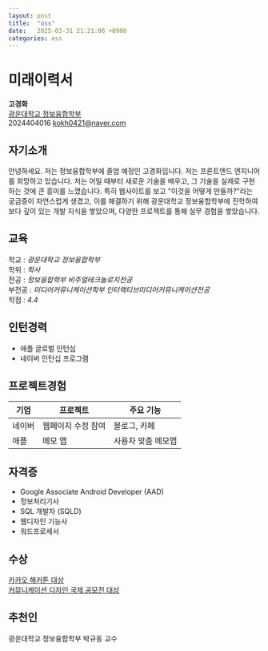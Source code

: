 ```yaml
---
layout: post
title:  "oss"
date:   2025-03-31 21:21:06 +0900
categories: oss
---
```


# 미래이력서


**고경화**  
[광운대학교 정보융합학부](https://ic.kw.ac.kr/)  
2024404016
kokh0421@naver.com



## 자기소개

안녕하세요. 저는 정보융합학부에 졸업 예정인 고경화입니다. 저는 프론트엔드 엔지니어를 희망하고 있습니다.
저는 어릴 때부터 새로운 기술을 배우고, 그 기술을 실제로 구현하는 것에 큰 흥미를 느꼈습니다. 특히 웹사이트를 보고 "이것을 어떻게 만들까?"라는 궁금증이 자연스럽게 생겼고, 이를 해결하기 위해 광운대학교 정보융합학부에 진학하여 보다 깊이 있는 개발 지식을 쌓았으며, 다양한 프로젝트를 통해 실무 경험을 쌓았습니다.

## 교육

학교 : *광운대학교 정보융합학부*  
학위 : *학사*   
전공 : *정보융합학부 비주얼테크놀로지전공*  
부전공 : *미디어커뮤니케이션학부 인터랙티브미디어커뮤니케이션전공*  
학점 : *4.4*

## 인턴경력

- 애플 글로벌 인턴십
- 네이버 인턴십 프로그램


## 프로젝트경험

| 기업  | 프로젝트          | 주요 기능        |  
|------|--------------|--------------|  
| 네이버 | 웹페이지 수정 참여 | 블로그, 카페   |  
| 애플  | 메모 앱         | 사용자 맞춤 메모앱 |  

## 자격증  
  
- Google Associate Android Developer (AAD)  
- 정보처리기사  
- SQL 개발자 (SQLD)  
- 웹디자인 기능사  
- 워드프로세서  

## 수상

<ins>카카오 해커톤 대상</ins>  
<ins>커뮤니케이션 디자인 국제 공모전 대상</ins>

## 추천인
광운대학교 정보융합학부 박규동 교수
